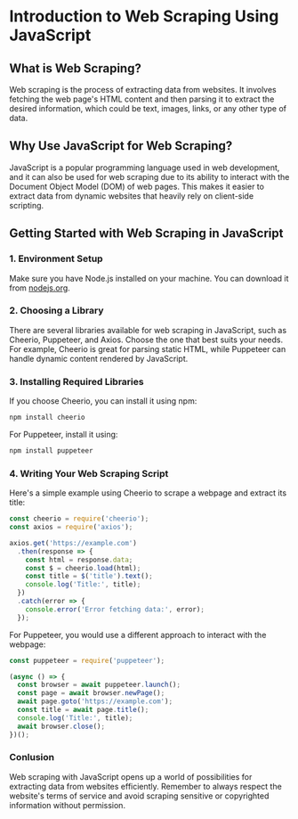 # Introduction to Web Scraping Using JavaScript

## What is Web Scraping?

Web scraping is the process of extracting data from websites. It involves fetching the web page's HTML content and then parsing it to extract the desired information, which could be text, images, links, or any other type of data.

## Why Use JavaScript for Web Scraping?

JavaScript is a popular programming language used in web development, and it can also be used for web scraping due to its ability to interact with the Document Object Model (DOM) of web pages. This makes it easier to extract data from dynamic websites that heavily rely on client-side scripting.

## Getting Started with Web Scraping in JavaScript

### 1. Environment Setup

Make sure you have Node.js installed on your machine. You can download it from [nodejs.org](https://nodejs.org/).

### 2. Choosing a Library

There are several libraries available for web scraping in JavaScript, such as Cheerio, Puppeteer, and Axios. Choose the one that best suits your needs. For example, Cheerio is great for parsing static HTML, while Puppeteer can handle dynamic content rendered by JavaScript.

### 3. Installing Required Libraries

If you choose Cheerio, you can install it using npm:

```bash
npm install cheerio
```
For Puppeteer, install it using:
```bash
npm install puppeteer
```

### 4.  Writing Your Web Scraping Script
Here's a simple example using Cheerio to scrape a webpage and extract its title:
```javascript
const cheerio = require('cheerio');
const axios = require('axios');

axios.get('https://example.com')
  .then(response => {
    const html = response.data;
    const $ = cheerio.load(html);
    const title = $('title').text();
    console.log('Title:', title);
  })
  .catch(error => {
    console.error('Error fetching data:', error);
  });
```

For Puppeteer, you would use a different approach to interact with the webpage:

```javascript
const puppeteer = require('puppeteer');

(async () => {
  const browser = await puppeteer.launch();
  const page = await browser.newPage();
  await page.goto('https://example.com');
  const title = await page.title();
  console.log('Title:', title);
  await browser.close();
})();
```

### Conlusion
Web scraping with JavaScript opens up a world of possibilities for extracting data from websites efficiently. Remember to always respect the website's terms of service and avoid scraping sensitive or copyrighted information without permission.


